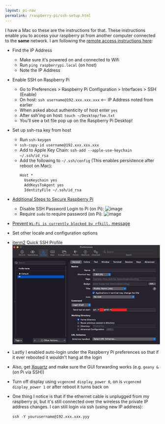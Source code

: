 ```yaml
---
layout: pi-nav
permalink: /raspberry-pi/ssh-setup.html
---
```


I have a Mac so these are the instructions for that. These instructions enable you to access your raspberry pi from another computer connected to the **same** network. I am following the [remote access instructions here](https://www.raspberrypi.com/documentation/computers/remote-access.html#introduction-to-remote-access):
* Find the IP Address
  * Make sure it's powered on and connected to Wifi
  * Run `ping raspberrypi.local` (on host)
  * Note the IP Address
* Enable SSH on Raspberry Pi
  * Go to Preferences > Raspberry Pi Configuration > Interfaces > SSH (Enable)
  * On host: `ssh username@192.xxx.xxx.xxx` <-- IP Address noted from earlier
  * When asked about authenticity of host enter `yes`
  * After ssh'ing on host: `touch ~/Desktop/foo.txt`
  * You'll see a txt file pop up on the Raspberry Pi Desktop!
* Set up ssh-rsa key from host
  * Run `ssh-keygen`
  * `ssh-copy-id username@192.xxx.xxx.xxx`
  * Add to Apple Key Chain: `ssh-add --apple-use-keychain ~/.ssh/id_rsa`
  * Add the following to `~/.ssh/config` (This enables persistence after reboot on Mac):
    ```
    Host *
      UseKeychain yes
      AddKeysToAgent yes
      IdentityFile ~/.ssh/id_rsa
    ```
* [Additional Steps to Secure Raspberry Pi](https://www.raspberrypi.com/documentation/computers/configuration.html#securing-your-raspberry-pi)
  * Disable SSH Password Login to Pi (on Pi):
    ![image](https://user-images.githubusercontent.com/29719483/168674508-137f7513-416f-47d3-8688-cfe30b197e27.png)
  * Require `sudo` to require password (on Pi):
    ![image](https://user-images.githubusercontent.com/29719483/168674295-937d0b71-03b2-44c8-bd55-99d3eb9a1835.png)
* [Prevent `Wi-Fi is currently blocked by rfkill.` message](https://raspberrypi.stackexchange.com/a/123724)
* Set other locale and configuration options
* [iterm2](https://iterm2.com/) Quick SSH Profile
  ![image](/assets/images/raspberry-pi/iterm.png)
* Lastly I enabled auto-login under the Raspberry Pi preferences so that if it ever rebooted it wouldn't hang at the login
* Also, get [Xquartz](https://www.xquartz.org/) and make sure the GUI forwarding works (e.g. `geany &` (on Pi via SSH))
* Turn off display using `vcgencmd display_power 0`, on is `vcgencmd display_power 1` or after reboot it turns back on
* One thing I notice is that if the ethernet cable is unplugged from my raspberry pi, but it's still connected over the wireless the private IP address changes. I can still login via ssh (using new IP address): 
  
  `ssh -Y yourusername@192.xxx.xxx.yyy`
